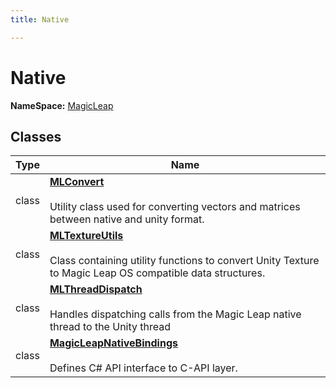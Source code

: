 ```yaml
---
title: Native

---
```


# Native



**NameSpace:** 
[MagicLeap](/versioned_docs/version-22-May-2023/unity-api/api/UnityEngine.XR.MagicLeap/UnityEngine.XR.MagicLeap.md) 



## Classes

| Type               | Name           |
| -------------- | -------------- |
| class | **[MLConvert](/versioned_docs/version-22-May-2023/unity-api/api/UnityEngine.XR.MagicLeap.Native/UnityEngine.XR.MagicLeap.Native.MLConvert.md)** <br></br>Utility class used for converting vectors and matrices between native and unity format.  |
| class | **[MLTextureUtils](/versioned_docs/version-22-May-2023/unity-api/api/UnityEngine.XR.MagicLeap.Native/UnityEngine.XR.MagicLeap.Native.MLTextureUtils.md)** <br></br>Class containing utility functions to convert Unity Texture to  Magic Leap  OS compatible data structures.  |
| class | **[MLThreadDispatch](/versioned_docs/version-22-May-2023/unity-api/api/UnityEngine.XR.MagicLeap.Native/MLThreadDispatch/UnityEngine.XR.MagicLeap.Native.MLThreadDispatch.md)** <br></br>Handles dispatching calls from the Magic Leap native thread to the Unity thread  |
| class | **[MagicLeapNativeBindings](/versioned_docs/version-22-May-2023/unity-api/api/UnityEngine.XR.MagicLeap.Native/MagicLeapNativeBindings/UnityEngine.XR.MagicLeap.Native.MagicLeapNativeBindings.md)** <br></br>Defines C# API interface to C-API layer.  |









